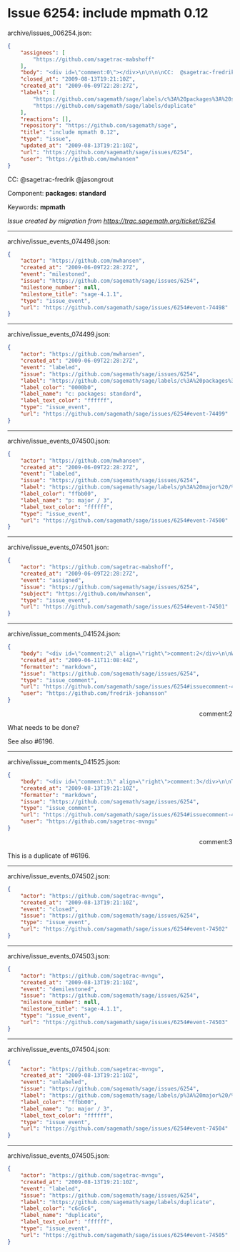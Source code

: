 # Issue 6254: include mpmath 0.12

archive/issues_006254.json:
```json
{
    "assignees": [
        "https://github.com/sagetrac-mabshoff"
    ],
    "body": "<div id=\"comment:0\"></div>\n\n\n\nCC:  @sagetrac-fredrik @jasongrout\n\nComponent: **packages: standard**\n\nKeywords: **mpmath**\n\n_Issue created by migration from https://trac.sagemath.org/ticket/6254_\n\n",
    "closed_at": "2009-08-13T19:21:10Z",
    "created_at": "2009-06-09T22:28:27Z",
    "labels": [
        "https://github.com/sagemath/sage/labels/c%3A%20packages%3A%20standard",
        "https://github.com/sagemath/sage/labels/duplicate"
    ],
    "reactions": [],
    "repository": "https://github.com/sagemath/sage",
    "title": "include mpmath 0.12",
    "type": "issue",
    "updated_at": "2009-08-13T19:21:10Z",
    "url": "https://github.com/sagemath/sage/issues/6254",
    "user": "https://github.com/mwhansen"
}
```
<div id="comment:0"></div>



CC:  @sagetrac-fredrik @jasongrout

Component: **packages: standard**

Keywords: **mpmath**

_Issue created by migration from https://trac.sagemath.org/ticket/6254_





---

archive/issue_events_074498.json:
```json
{
    "actor": "https://github.com/mwhansen",
    "created_at": "2009-06-09T22:28:27Z",
    "event": "milestoned",
    "issue": "https://github.com/sagemath/sage/issues/6254",
    "milestone_number": null,
    "milestone_title": "sage-4.1.1",
    "type": "issue_event",
    "url": "https://github.com/sagemath/sage/issues/6254#event-74498"
}
```



---

archive/issue_events_074499.json:
```json
{
    "actor": "https://github.com/mwhansen",
    "created_at": "2009-06-09T22:28:27Z",
    "event": "labeled",
    "issue": "https://github.com/sagemath/sage/issues/6254",
    "label": "https://github.com/sagemath/sage/labels/c%3A%20packages%3A%20standard",
    "label_color": "0000b0",
    "label_name": "c: packages: standard",
    "label_text_color": "ffffff",
    "type": "issue_event",
    "url": "https://github.com/sagemath/sage/issues/6254#event-74499"
}
```



---

archive/issue_events_074500.json:
```json
{
    "actor": "https://github.com/mwhansen",
    "created_at": "2009-06-09T22:28:27Z",
    "event": "labeled",
    "issue": "https://github.com/sagemath/sage/issues/6254",
    "label": "https://github.com/sagemath/sage/labels/p%3A%20major%20/%203",
    "label_color": "ffbb00",
    "label_name": "p: major / 3",
    "label_text_color": "ffffff",
    "type": "issue_event",
    "url": "https://github.com/sagemath/sage/issues/6254#event-74500"
}
```



---

archive/issue_events_074501.json:
```json
{
    "actor": "https://github.com/sagetrac-mabshoff",
    "created_at": "2009-06-09T22:28:27Z",
    "event": "assigned",
    "issue": "https://github.com/sagemath/sage/issues/6254",
    "subject": "https://github.com/mwhansen",
    "type": "issue_event",
    "url": "https://github.com/sagemath/sage/issues/6254#event-74501"
}
```



---

archive/issue_comments_041524.json:
```json
{
    "body": "<div id=\"comment:2\" align=\"right\">comment:2</div>\n\nWhat needs to be done?\n\nSee also #6196.",
    "created_at": "2009-06-11T11:08:44Z",
    "formatter": "markdown",
    "issue": "https://github.com/sagemath/sage/issues/6254",
    "type": "issue_comment",
    "url": "https://github.com/sagemath/sage/issues/6254#issuecomment-41524",
    "user": "https://github.com/fredrik-johansson"
}
```

<div id="comment:2" align="right">comment:2</div>

What needs to be done?

See also #6196.



---

archive/issue_comments_041525.json:
```json
{
    "body": "<div id=\"comment:3\" align=\"right\">comment:3</div>\n\nThis is a duplicate of #6196.",
    "created_at": "2009-08-13T19:21:10Z",
    "formatter": "markdown",
    "issue": "https://github.com/sagemath/sage/issues/6254",
    "type": "issue_comment",
    "url": "https://github.com/sagemath/sage/issues/6254#issuecomment-41525",
    "user": "https://github.com/sagetrac-mvngu"
}
```

<div id="comment:3" align="right">comment:3</div>

This is a duplicate of #6196.



---

archive/issue_events_074502.json:
```json
{
    "actor": "https://github.com/sagetrac-mvngu",
    "created_at": "2009-08-13T19:21:10Z",
    "event": "closed",
    "issue": "https://github.com/sagemath/sage/issues/6254",
    "type": "issue_event",
    "url": "https://github.com/sagemath/sage/issues/6254#event-74502"
}
```



---

archive/issue_events_074503.json:
```json
{
    "actor": "https://github.com/sagetrac-mvngu",
    "created_at": "2009-08-13T19:21:10Z",
    "event": "demilestoned",
    "issue": "https://github.com/sagemath/sage/issues/6254",
    "milestone_number": null,
    "milestone_title": "sage-4.1.1",
    "type": "issue_event",
    "url": "https://github.com/sagemath/sage/issues/6254#event-74503"
}
```



---

archive/issue_events_074504.json:
```json
{
    "actor": "https://github.com/sagetrac-mvngu",
    "created_at": "2009-08-13T19:21:10Z",
    "event": "unlabeled",
    "issue": "https://github.com/sagemath/sage/issues/6254",
    "label": "https://github.com/sagemath/sage/labels/p%3A%20major%20/%203",
    "label_color": "ffbb00",
    "label_name": "p: major / 3",
    "label_text_color": "ffffff",
    "type": "issue_event",
    "url": "https://github.com/sagemath/sage/issues/6254#event-74504"
}
```



---

archive/issue_events_074505.json:
```json
{
    "actor": "https://github.com/sagetrac-mvngu",
    "created_at": "2009-08-13T19:21:10Z",
    "event": "labeled",
    "issue": "https://github.com/sagemath/sage/issues/6254",
    "label": "https://github.com/sagemath/sage/labels/duplicate",
    "label_color": "c6c6c6",
    "label_name": "duplicate",
    "label_text_color": "ffffff",
    "type": "issue_event",
    "url": "https://github.com/sagemath/sage/issues/6254#event-74505"
}
```
